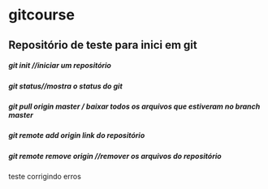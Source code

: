 # gitcourse
## Repositório de teste para inici em git
##### git init //iniciar um repositório
##### git status//mostra o status do git
##### git pull origin master / baixar todos os arquivos que estiveram no branch master
##### git remote add origin link do repositório
##### git remote remove origin //remover os arquivos do repositório
teste
corrigindo erros